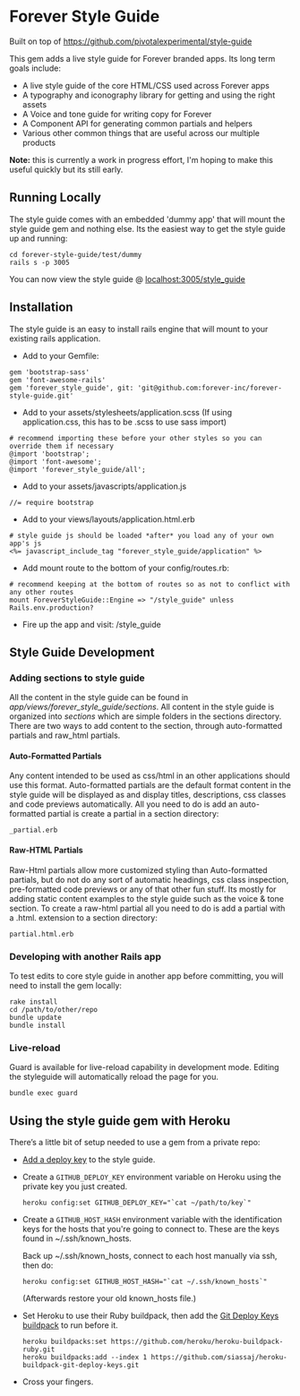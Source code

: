 # Forever Style Guide

Built on top of https://github.com/pivotalexperimental/style-guide

This gem adds a live style guide for Forever branded apps.  Its long term goals include:
* A live style guide of the core HTML/CSS used across Forever apps
* A typography and iconography library for getting and using the right assets
* A Voice and tone guide for writing copy for Forever
* A Component API for generating common partials and helpers
* Various other common things that are useful across our multiple products

**Note:** this is currently a work in progress effort, I'm hoping to make this useful quickly but its still early.

## Running Locally

The style guide comes with an embedded 'dummy app' that will mount the style guide gem and nothing else.  Its the easiest way to get the style guide up and running:

```
cd forever-style-guide/test/dummy
rails s -p 3005
```

You can now view the style guide @ [localhost:3005/style_guide](localhost:3005/style_guide)

## Installation

The style guide is an easy to install rails engine that will mount to your existing rails application.

- Add to your Gemfile:
```
gem 'bootstrap-sass'
gem 'font-awesome-rails'
gem 'forever_style_guide', git: 'git@github.com:forever-inc/forever-style-guide.git'

```

- Add to your assets/stylesheets/application.scss (If using application.css, this has to be .scss to use sass import)
```
# recommend importing these before your other styles so you can override them if necessary
@import 'bootstrap';
@import 'font-awesome';
@import 'forever_style_guide/all';
```

- Add to your assets/javascripts/application.js
```
//= require bootstrap
```

- Add to your views/layouts/application.html.erb
```
# style guide js should be loaded *after* you load any of your own app's js
<%= javascript_include_tag "forever_style_guide/application" %>
```

- Add mount route to the bottom of your config/routes.rb:
```
# recommend keeping at the bottom of routes so as not to conflict with any other routes
mount ForeverStyleGuide::Engine => "/style_guide" unless Rails.env.production?
```

- Fire up the app and visit: <app url>/style_guide

## Style Guide Development

### Adding sections to style guide

All the content in the style guide can be found in *app/views/forever_style_guide/sections*.  All content in the style guide is organized into *sections* which are simple folders in the sections directory.  There are two ways to add content to the section, through auto-formatted partials and raw_html partials.

#### Auto-Formatted Partials

Any content intended to be used as css/html in an other applications should use this format.  Auto-formatted partials are the default format content in the style guide will be displayed as and display titles, descriptions, css classes and code previews automatically.
All you need to do is add an auto-formatted partial is create a partial in a section directory:
```
_partial.erb
```


#### Raw-HTML Partials
Raw-Html partials allow more customized styling than Auto-formatted partials, but do not do any sort of automatic headings, css class inspection, pre-formatted code previews or any of that other fun stuff.  Its mostly for adding static content examples to the style guide such as the voice & tone section.
To create a raw-html partial all you need to do is add a partial with a .html. extension to a section directory:
```
partial.html.erb
```

### Developing with another Rails app
To test edits to core style guide in another app before committing, you will need to install the gem locally:
```
rake install
cd /path/to/other/repo
bundle update
bundle install
```

### Live-reload
Guard is available for live-reload capability in development mode.  Editing the styleguide will automatically reload the page for you.
```
bundle exec guard
```

## Using the style guide gem with Heroku
There’s a little bit of setup needed to use a gem from a private repo:

- [Add a deploy key](https://developer.github.com/guides/managing-deploy-keys/#deploy-keys) to the style guide. 

- Create a `GITHUB_DEPLOY_KEY` environment variable on Heroku using the private key you just created.
    ```
    heroku config:set GITHUB_DEPLOY_KEY="`cat ~/path/to/key`"
    ```

- Create a `GITHUB_HOST_HASH` environment variable with the identification keys for the hosts that you're going to connect to. These are the keys found in ~/.ssh/known_hosts.

    Back up ~/.ssh/known_hosts, connect to each host manually via ssh, then do:
    ```
    heroku config:set GITHUB_HOST_HASH="`cat ~/.ssh/known_hosts`"
    ```
    (Afterwards restore your old known_hosts file.)

- Set Heroku to use their Ruby buildpack, then add the [Git Deploy Keys buildpack](https://github.com/siassaj/heroku-buildpack-git-deploy-keys) to run before it.
    ```
    heroku buildpacks:set https://github.com/heroku/heroku-buildpack-ruby.git
    heroku buildpacks:add --index 1 https://github.com/siassaj/heroku-buildpack-git-deploy-keys.git
    ```
    
- Cross your fingers.

